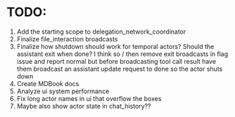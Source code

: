 # TODO:
1. Add the starting scope to delegation_network_coordinator
2. Finalize file_interaction broadcasts
3. Finalize how shutdown should work for temporal actors? Should the assistant exit when done? I think so / then remove exit broadcasts in flag issue and report normal but before broadcasting tool call result have them broadcast an assistant update request to done so the actor shuts down
4. Create MDBook docs
5. Analyze ui system performance
6. Fix long actor names in ui that overflow the boxes
7. Maybe also show actor state in chat_history??
